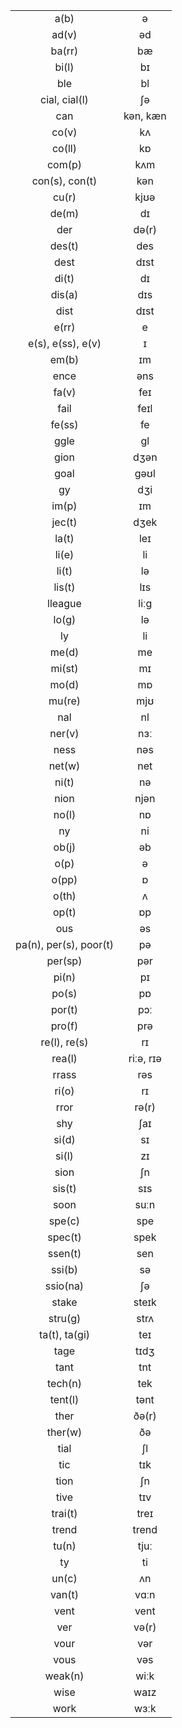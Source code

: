 |                        |           |
|:----------------------:|:---------:|
|          a(b)          |     ə     |
|         ad(v)          |    əd     |
|         ba(rr)         |    bæ     |
|         bi(l)          |    bɪ     |
|          ble           |    bl     |
|     cial, cial(l)      |    ʃə     |
|          can           | kən, kæn  |
|         co(v)          |    kʌ     |
|         co(ll)         |    kɒ     |
|         com(p)         |    kʌm    |
|     con(s), con(t)     |    kən    |
|         cu(r)          |   kjʊə    |
|         de(m)          |    dɪ     |
|          der           |   də(r)   |
|         des(t)         |    des    |
|          dest          |   dɪst    |
|         di(t)          |    dɪ     |
|         dis(a)         |    dɪs    |
|          dist          |   dɪst    |
|         e(rr)          |     e     |
|   e(s), e(ss), e(v)    |     ɪ     |
|         em(b)          |    ɪm     |
|          ence          |    əns    |
|         fa(v)          |    feɪ    |
|          fail          |   feɪl    |
|         fe(ss)         |    fe     |
|          ggle          |    ɡl     |
|          gion          |   dʒən    |
|          goal          |   ɡəʊl    |
|           gy           |    dʒi    |
|         im(p)          |    ɪm     |
|         jec(t)         |   dʒek    |
|         la(t)          |    leɪ    |
|         li(e)          |    li     |
|         li(t)          |    lə     |
|         lis(t)         |    lɪs    |
|        lleague         |   liːɡ    |
|         lo(g)          |    lə     |
|           ly           |    li     |
|         me(d)          |    me     |
|         mi(st)         |    mɪ     |
|         mo(d)          |    mɒ     |
|         mu(re)         |    mjʊ    |
|          nal           |    nl     |
|         ner(v)         |    nɜː    |
|          ness          |    nəs    |
|         net(w)         |    net    |
|         ni(t)          |    nə     |
|          nion          |   njən    |
|         no(l)          |    nɒ     |
|           ny           |    ni     |
|         ob(j)          |    əb     |
|          o(p)          |     ə     |
|         o(pp)          |     ɒ     |
|         o(th)          |     ʌ     |
|         op(t)          |    ɒp     |
|          ous           |    əs     |
| pa(n), per(s), poor(t) |    pə     |
|        per(sp)         |    pər    |
|         pi(n)          |    pɪ     |
|         po(s)          |    pɒ     |
|         por(t)         |    pɔː    |
|         pro(f)         |    prə    |
|      re(l), re(s)      |    rɪ     |
|         rea(l)         | riːə, rɪə |
|         rrass          |    rəs    |
|         ri(o)          |    rɪ     |
|          rror          |   rə(r)   |
|          shy           |    ʃaɪ    |
|         si(d)          |    sɪ     |
|         si(l)          |    zɪ     |
|          sion          |    ʃn     |
|         sis(t)         |    sɪs    |
|          soon          |   suːn    |
|         spe(c)         |    spe    |
|        spec(t)         |   spek    |
|        ssen(t)         |    sen    |
|         ssi(b)         |    sə     |
|        ssio(na)        |    ʃə     |
|         stake          |   steɪk   |
|        stru(g)         |   strʌ    |
|     ta(t), ta(gi)      |    teɪ    |
|          tage          |   tɪdʒ    |
|          tant          |    tnt    |
|        tech(n)         |    tek    |
|        tent(l)         |   tənt    |
|          ther          |   ðə(r)   |
|        ther(w)         |    ðə     |
|          tial          |    ʃl     |
|          tic           |    tɪk    |
|          tion          |    ʃn     |
|          tive          |    tɪv    |
|        trai(t)         |   treɪ    |
|         trend          |   trend   |
|         tu(n)          |   tjuː    |
|           ty           |    ti     |
|         un(c)          |    ʌn     |
|         van(t)         |   vɑːn    |
|          vent          |   vent    |
|          ver           |   və(r)   |
|          vour          |    vər    |
|          vous          |    vəs    |
|        weak(n)         |   wiːk    |
|          wise          |   waɪz    |
|          work          |   wɜːk    |

